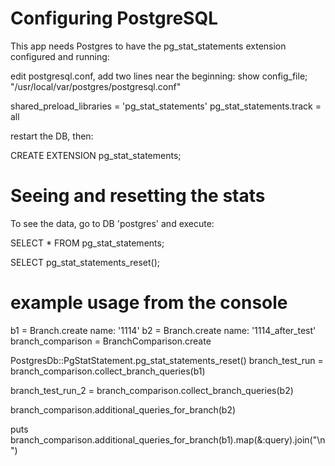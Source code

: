 # Configuring PostgreSQL

This app needs Postgres to have the pg_stat_statements extension configured and running:


edit postgresql.conf, add two lines near the beginning:
show config_file;   "/usr/local/var/postgres/postgresql.conf"

shared_preload_libraries = 'pg_stat_statements'
pg_stat_statements.track = all

restart the DB, then:

CREATE EXTENSION pg_stat_statements;

# Seeing and resetting the stats

To see the data, go to DB 'postgres' and execute:

SELECT * FROM pg_stat_statements;

SELECT pg_stat_statements_reset();




# example usage from the console

b1 = Branch.create name: '1114' 
b2 = Branch.create name: '1114_after_test'
branch_comparison = BranchComparison.create


PostgresDb::PgStatStatement.pg_stat_statements_reset()
branch_test_run = branch_comparison.collect_branch_queries(b1)


branch_test_run_2 = branch_comparison.collect_branch_queries(b2)


branch_comparison.additional_queries_for_branch(b2)

puts branch_comparison.additional_queries_for_branch(b1).map(&:query).join("\n")